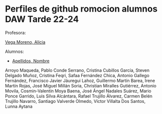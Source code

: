 
# Perfiles de github romocion alumnos DAW Tarde 22-24
Profesora:

[Vega Moreno, Alicia](https://github.com/AVegMor)

Alumnos:

* [Apellidos, Nombre](https://github.com/username)
  
Arroyo Maqueda, Pablo
Conde Serrano, Cristina
Cubillos García, Steven
Delgado Muñoz, Cristina
Feqri, Safaa
Fernández Chica, Antonio
Gallego Fernández, Francisco Javier
Jáuregui Lahoz, Guillermo
Martín Barea, Irene
Martín Rojas, José Miguel
Millán Soria, Christian
Miralles Gutiérrez, Antonio
Movila, Cosmin-Valentín
Moya Baena, José Ángel
Nadales Suárez, Mario
Ponce Garrido, Luis
Silva Alcántara, Rafael
Trujillo Álvarez, Carmen Belén
Trujillo Navarro, Santiago
Valverde Olmedo, Víctor
Villalta Dos Santos, Lunna Aytana





